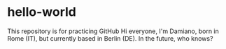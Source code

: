 # hello-world
This repository is for practicing GitHub
Hi everyone, I'm Damiano, born in Rome (IT), but currently based in Berlin (DE). In the future, who knows?
